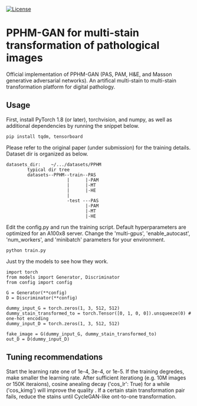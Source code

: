 [![License](https://img.shields.io/badge/License-Apache_2.0-blue.svg)](https://opensource.org/licenses/Apache-2.0)
# PPHM-GAN for multi-stain transformation of pathological images

Official implementation of PPHM-GAN (PAS, PAM, H&E, and Masson generative adversarial networks). An artifical multi-stain to multi-stain transformation platform for digital pathology.

## Usage
First, install PyTorch 1.8 (or later), torchvision, and numpy, as well as additional dependencies by running the snippet below.
```
pip install tqdm, tensorboard
```
Please refer to the original paper (under submission) for the training details. 
Dataset dir is organized as below.
```
datasets_dir:    ~/.../datasets/PPHM
        typical dir tree
        datasets--PPHM--train--PAS
                       |      |-PAM
                       |      |-MT
                       |      |-HE
                       |       
                       -test ---PAS
                              |-PAM
                              |-MT
                              |-HE
```
Edit the config.py and run the training script. Default hyperparameters are optimized for an A100x8 server. Change the 'multi-gpus', 'enable_autocast', 'num_workers', and 'minibatch' parameters for your environment.
```
python train.py
```
Just try the models to see how they work.
```
import torch
from models import Generator, Discriminator
from config import config

G = Generator(**config)
D = Discriminator(**config)

dummy_input_G = torch.zeros(1, 3, 512, 512)
dummy_stain_transformed_to = torch.Tensor([0, 1, 0, 0]).unsqueeze(0) # one-hot encoding
dummy_input_D = torch.zeros(1, 3, 512, 512)

fake_image = G(dummy_input_G, dummy_stain_transformed_to)
out_D = D(dummy_input_D)
```
## Tuning recommendations
Start the learning rate one of 1e-4, 3e-4, or 1e-5. If the training degredes, make smaller the learning rate. After sufficient iterationg (e.g. 10M images or 150K iteraions), cosine anealing decay ('cos_lr': True) for a while ('cos_kimg') will improve the quality . If a certain stain transformation pair fails, reduce the stains until CycleGAN-like ont-to-one transformation.
